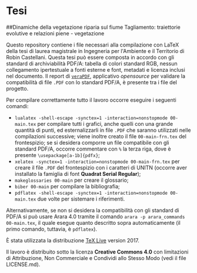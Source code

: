 # Tesi
##Dinamiche della vegetazione riparia sul fiume Tagliamento: traiettorie evolutive e relazioni piene - vegetazione

Questo repository contiene i file necessari alla compilazione con LaTeX della tesi di laurea magistrale in Ingegneria per l'Ambiente e il Territorio di Robin Castellani.
Questa tesi può essere composta in accordo con gli standard di archiviabilità PDF/A: tabella di colori standard RGB, nessun collegamento ipertestuale a fonti esterne e font, metadati e licenza inclusi nel documento. Il report di [`veraPDF`](verapdf.org), applicativo *opensource* per validare la compatibilità di file `.PDF` con lo standard PDF/A, è presente tra i file del progetto.

Per compilare correttamente tutto il lavoro occorre eseguire i seguenti comandi:
- `lualatex -shell-escape -synctex=1 -interaction=nonstopmode 00-main.tex` per compilare tutti i grafici, anche quelli con una grande quantità di punti, ed esternalizzarli in file `.PDF` che saranno utilizzati nelle compilazioni
successive; viene inoltre creato il file `00-main-frn.tex` del frontespizio; se si desidera comporre un file compatibile con gli standard PDF/A, occorre commentare con `%` la terza riga, dove è presente `\usepackage[a-1b]{pdfx}`;
- `xelatex -synctex=1 -interaction=nonstopmode 00-main-frn.tex` per creare il file `.PDF` del frontespizio con i caratteri di UNITN (occorre aver installato la famiglia di font **Quadrat Serial Regular**);
- `makeglossaries 00-main` per creare il glossario;
- `biber 00-main` per compilare la bibliografia;
- `pdflatex -shell-escape -synctex=1 -interaction=nonstopmode 00-main.tex` due volte per sistemare i riferimenti.

Alternativamente, se non si desidera la compatibilità con gli standard di PDF/A si può usare Arara 4.0 tramite il comando
`arara -p arara_commands 00-main.tex`, il quale esegue quanto descritto sopra automaticamente (il primo comando, tuttavia, è `pdflatex`).

È stata utilizzata la distribuzione [TeX Live](http://http://tug.org/texlive) version 2017.

Il lavoro è distribuito sotto la licenza **Creative Commons 4.0** con limitazioni di Attribuzione, Non Commerciale e Condividi allo Stesso Modo (vedi il file LICENSE.md).
